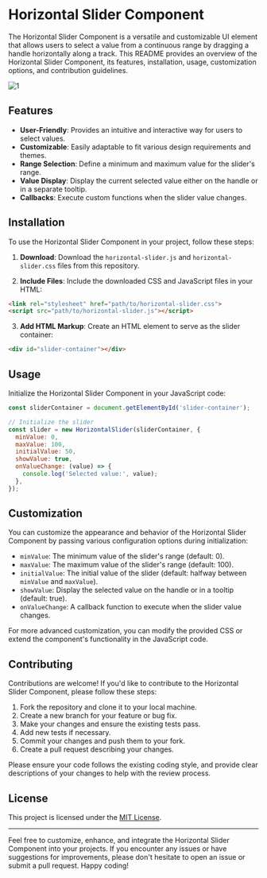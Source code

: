 # Horizontal Slider Component

The Horizontal Slider Component is a versatile and customizable UI element that allows users to select a value from a continuous range by dragging a handle horizontally along a track. This README provides an overview of the Horizontal Slider Component, its features, installation, usage, customization options, and contribution guidelines.

![1](https://github.com/abdul-1432/Horizontal_slider/assets/124916666/b9fdf523-a897-429f-add0-2bd8bb647048)








## Features

- **User-Friendly**: Provides an intuitive and interactive way for users to select values.
- **Customizable**: Easily adaptable to fit various design requirements and themes.
- **Range Selection**: Define a minimum and maximum value for the slider's range.
- **Value Display**: Display the current selected value either on the handle or in a separate tooltip.
- **Callbacks**: Execute custom functions when the slider value changes.

## Installation

To use the Horizontal Slider Component in your project, follow these steps:

1. **Download**: Download the `horizontal-slider.js` and `horizontal-slider.css` files from this repository.

2. **Include Files**: Include the downloaded CSS and JavaScript files in your HTML:

```html
<link rel="stylesheet" href="path/to/horizontal-slider.css">
<script src="path/to/horizontal-slider.js"></script>
```

3. **Add HTML Markup**: Create an HTML element to serve as the slider container:

```html
<div id="slider-container"></div>
```

## Usage

Initialize the Horizontal Slider Component in your JavaScript code:

```javascript
const sliderContainer = document.getElementById('slider-container');

// Initialize the slider
const slider = new HorizontalSlider(sliderContainer, {
  minValue: 0,
  maxValue: 100,
  initialValue: 50,
  showValue: true,
  onValueChange: (value) => {
    console.log('Selected value:', value);
  },
});
```

## Customization

You can customize the appearance and behavior of the Horizontal Slider Component by passing various configuration options during initialization:

- `minValue`: The minimum value of the slider's range (default: 0).
- `maxValue`: The maximum value of the slider's range (default: 100).
- `initialValue`: The initial value of the slider (default: halfway between `minValue` and `maxValue`).
- `showValue`: Display the selected value on the handle or in a tooltip (default: true).
- `onValueChange`: A callback function to execute when the slider value changes.

For more advanced customization, you can modify the provided CSS or extend the component's functionality in the JavaScript code.

## Contributing

Contributions are welcome! If you'd like to contribute to the Horizontal Slider Component, please follow these steps:

1. Fork the repository and clone it to your local machine.
2. Create a new branch for your feature or bug fix.
3. Make your changes and ensure the existing tests pass.
4. Add new tests if necessary.
5. Commit your changes and push them to your fork.
6. Create a pull request describing your changes.

Please ensure your code follows the existing coding style, and provide clear descriptions of your changes to help with the review process.

## License

This project is licensed under the [MIT License](LICENSE).

---

Feel free to customize, enhance, and integrate the Horizontal Slider Component into your projects. If you encounter any issues or have suggestions for improvements, please don't hesitate to open an issue or submit a pull request. Happy coding!
